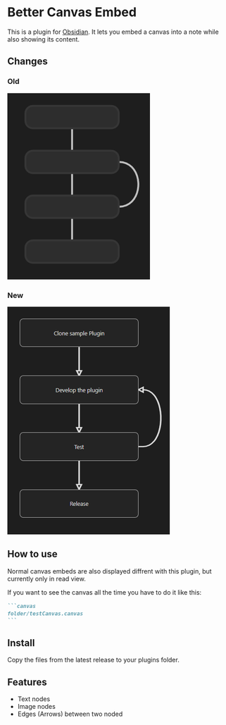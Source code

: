 # Better Canvas Embed

This is a plugin for [Obsidian](https://obsidian.md/). It lets you embed a canvas into a note while also showing its content.

## Changes
### Old
![Alt text](docs/imgs/default.png)

### New
![Alt text](docs/imgs/plugin_example.png)

## How to use
Normal canvas embeds are also displayed diffrent with this plugin, but currently only in read view. 

If you want to see the canvas all the time you have to do it like this: 

````markdown
```canvas
folder/testCanvas.canvas
```
````

## Install
Copy the files from the latest release to your plugins folder.

## Features
- Text nodes
- Image nodes
- Edges (Arrows) between two noded